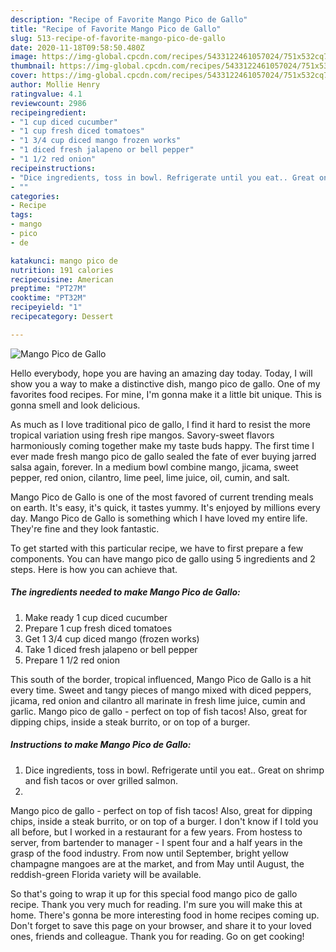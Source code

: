 ```yaml
---
description: "Recipe of Favorite Mango Pico de Gallo"
title: "Recipe of Favorite Mango Pico de Gallo"
slug: 513-recipe-of-favorite-mango-pico-de-gallo
date: 2020-11-18T09:58:50.480Z
image: https://img-global.cpcdn.com/recipes/5433122461057024/751x532cq70/mango-pico-de-gallo-recipe-main-photo.jpg
thumbnail: https://img-global.cpcdn.com/recipes/5433122461057024/751x532cq70/mango-pico-de-gallo-recipe-main-photo.jpg
cover: https://img-global.cpcdn.com/recipes/5433122461057024/751x532cq70/mango-pico-de-gallo-recipe-main-photo.jpg
author: Mollie Henry
ratingvalue: 4.1
reviewcount: 2986
recipeingredient:
- "1 cup diced cucumber"
- "1 cup fresh diced tomatoes"
- "1 3/4 cup diced mango frozen works"
- "1 diced fresh jalapeno or bell pepper"
- "1 1/2 red onion"
recipeinstructions:
- "Dice ingredients, toss in bowl. Refrigerate until you eat.. Great on shrimp and fish tacos or over grilled salmon."
- ""
categories:
- Recipe
tags:
- mango
- pico
- de

katakunci: mango pico de 
nutrition: 191 calories
recipecuisine: American
preptime: "PT27M"
cooktime: "PT32M"
recipeyield: "1"
recipecategory: Dessert

---
```



![Mango Pico de Gallo](https://img-global.cpcdn.com/recipes/5433122461057024/751x532cq70/mango-pico-de-gallo-recipe-main-photo.jpg)

Hello everybody, hope you are having an amazing day today. Today, I will show you a way to make a distinctive dish, mango pico de gallo. One of my favorites food recipes. For mine, I'm gonna make it a little bit unique. This is gonna smell and look delicious.

As much as I love traditional pico de gallo, I find it hard to resist the more tropical variation using fresh ripe mangos. Savory-sweet flavors harmoniously coming together make my taste buds happy. The first time I ever made fresh mango pico de gallo sealed the fate of ever buying jarred salsa again, forever. In a medium bowl combine mango, jicama, sweet pepper, red onion, cilantro, lime peel, lime juice, oil, cumin, and salt.

Mango Pico de Gallo is one of the most favored of current trending meals on earth. It's easy, it's quick, it tastes yummy. It's enjoyed by millions every day. Mango Pico de Gallo is something which I have loved my entire life. They're fine and they look fantastic.


To get started with this particular recipe, we have to first prepare a few components. You can have mango pico de gallo using 5 ingredients and 2 steps. Here is how you can achieve that.

<!--inarticleads1-->

##### The ingredients needed to make Mango Pico de Gallo:

1. Make ready 1 cup diced cucumber
1. Prepare 1 cup fresh diced tomatoes
1. Get 1 3/4 cup diced mango (frozen works)
1. Take 1 diced fresh jalapeno or bell pepper
1. Prepare 1 1/2 red onion


This south of the border, tropical influenced, Mango Pico de Gallo is a hit every time. Sweet and tangy pieces of mango mixed with diced peppers, jicama, red onion and cilantro all marinate in fresh lime juice, cumin and garlic. Mango pico de gallo - perfect on top of fish tacos! Also, great for dipping chips, inside a steak burrito, or on top of a burger. 

<!--inarticleads2-->

##### Instructions to make Mango Pico de Gallo:

1. Dice ingredients, toss in bowl. Refrigerate until you eat.. Great on shrimp and fish tacos or over grilled salmon.
1. 


Mango pico de gallo - perfect on top of fish tacos! Also, great for dipping chips, inside a steak burrito, or on top of a burger. I don&#39;t know if I told you all before, but I worked in a restaurant for a few years. From hostess to server, from bartender to manager - I spent four and a half years in the grasp of the food industry. From now until September, bright yellow champagne mangoes are at the market, and from May until August, the reddish-green Florida variety will be available. 

So that's going to wrap it up for this special food mango pico de gallo recipe. Thank you very much for reading. I'm sure you will make this at home. There's gonna be more interesting food in home recipes coming up. Don't forget to save this page on your browser, and share it to your loved ones, friends and colleague. Thank you for reading. Go on get cooking!
